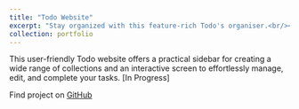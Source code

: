 ```yaml
---
title: "Todo Website"
excerpt: "Stay organized with this feature-rich Todo's organiser.<br/><img src='/images/to do.png'>"
collection: portfolio
---
```


This user-friendly Todo website offers a practical sidebar for creating a wide range of collections and an interactive screen to effortlessly manage, edit, and complete your tasks.
[In Progress]

Find project on [GitHub](https://github.com/chauhanshilpa/To-Do)
